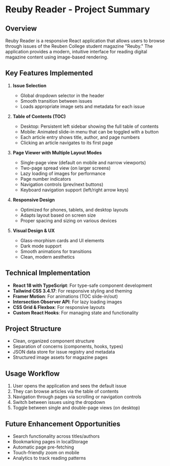 # Reuby Reader - Project Summary

## Overview

Reuby Reader is a responsive React application that allows users to browse through issues of the Reuben College student magazine "Reuby." The application provides a modern, intuitive interface for reading digital magazine content using image-based rendering.

## Key Features Implemented

1. **Issue Selection**
   - Global dropdown selector in the header
   - Smooth transition between issues
   - Loads appropriate image sets and metadata for each issue

2. **Table of Contents (TOC)**
   - Desktop: Persistent left sidebar showing the full table of contents
   - Mobile: Animated slide-in menu that can be toggled with a button
   - Each article entry shows title, author, and page numbers
   - Clicking an article navigates to its first page

3. **Page Viewer with Multiple Layout Modes**
   - Single-page view (default on mobile and narrow viewports)
   - Two-page spread view (on larger screens)
   - Lazy loading of images for performance
   - Page number indicators
   - Navigation controls (prev/next buttons)
   - Keyboard navigation support (left/right arrow keys)

4. **Responsive Design**
   - Optimized for phones, tablets, and desktop layouts
   - Adapts layout based on screen size
   - Proper spacing and sizing on various devices

5. **Visual Design & UX**
   - Glass-morphism cards and UI elements
   - Dark mode support
   - Smooth animations for transitions
   - Clean, modern aesthetics

## Technical Implementation

- **React 18 with TypeScript**: For type-safe component development
- **Tailwind CSS 3.4.17**: For responsive styling and theming
- **Framer Motion**: For animations (TOC slide-in/out)
- **Intersection Observer API**: For lazy loading images
- **CSS Grid & Flexbox**: For responsive layouts
- **Custom React Hooks**: For managing state and functionality

## Project Structure

- Clean, organized component structure
- Separation of concerns (components, hooks, types)
- JSON data store for issue registry and metadata
- Structured image assets for magazine pages

## Usage Workflow

1. User opens the application and sees the default issue
2. They can browse articles via the table of contents
3. Navigation through pages via scrolling or navigation controls
4. Switch between issues using the dropdown
5. Toggle between single and double-page views (on desktop)

## Future Enhancement Opportunities

- Search functionality across titles/authors
- Bookmarking pages in localStorage
- Automatic page pre-fetching
- Touch-friendly zoom on mobile
- Analytics to track reading patterns 